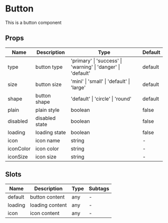 # Button

This is a button component


## Props

| Name | Description | Type | Default |
|----- |------------ |----- | ------- |
| type | button type | 'primary' \| 'success' \| 'warning' \| 'danger' \| 'default' | default |
| size | button size | 'mini' \| 'small' \| 'default' \| 'large' | default |
| shape | button shape | 'default' \| 'circle' \| 'round' | default | 
| plain | plain style | boolean | false |
| disabled | disabled state | boolean | false |
| loading | loading state | boolean | false |
| icon | icon name | string | - |
| iconColor | icon color | string | - |
| iconSize | icon size | string | - |



<!-- ## Events

| Name | Description |
|----- | ----------- |
| change | triggers when fixed state changed | -->

## Slots

| Name | Description | Type | Subtags |
| ---- | ----------- | ---- | ------- |
| default | button content | any | - |
| loading | loading content | any | - |
| icon | icon content | any | - |

<!-- ## Directives

| Name | Description | Type |
| ---- | ----------- | ---- |
| v-loading | show animation while loading data | boolean | -->
